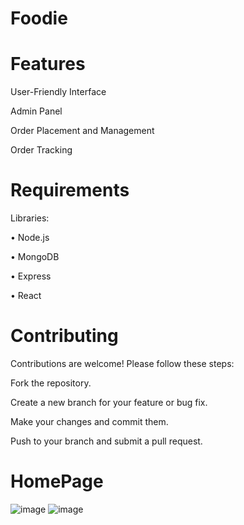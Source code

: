  # Foodie
 # Features #

User-Friendly Interface

Admin Panel

Order Placement and Management

Order Tracking

# Requirements
Libraries:

• Node.js 

• MongoDB

• Express

• React

# Contributing
Contributions are welcome! Please follow these steps:

Fork the repository.

Create a new branch for your feature or bug fix.

Make your changes and commit them.

Push to your branch and submit a pull request.

# HomePage
![image](https://github.com/user-attachments/assets/173314f1-aac2-4687-8282-4e929e23d86c)
![image](https://github.com/user-attachments/assets/5a00960c-cc8a-4ab0-9a6f-c0bf07e18c14)

